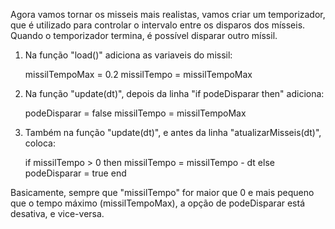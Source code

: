 
Agora vamos tornar os misseis mais realistas, vamos criar um temporizador, que é utilizado para controlar o intervalo entre os disparos dos mísseis. Quando o temporizador termina, é possível disparar outro míssil.

1. Na função "load()" adiciona as variaveis do missil:

   missilTempoMax = 0.2
   missilTempo = missilTempoMax

2. Na função "update(dt)", depois da linha "if podeDisparar then" adiciona:

   podeDisparar = false
   missilTempo = missilTempoMax

3. Também na função "update(dt)", e antes da linha "atualizarMisseis(dt)", coloca:

   if missilTempo > 0 then
     missilTempo = missilTempo - dt
   else
     podeDisparar = true
   end

Basicamente, sempre que "missilTempo" for maior que 0 e mais pequeno que o tempo máximo (missilTempoMax), a opção de podeDisparar está desativa, e vice-versa.
